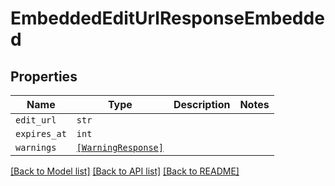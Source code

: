 # EmbeddedEditUrlResponseEmbedded



## Properties

| Name | Type | Description | Notes |
| ---- | ---- | ----------- | ----- |
| `edit_url` | ```str``` |    |  |
| `expires_at` | ```int``` |    |  |
| `warnings` | [```[WarningResponse]```](WarningResponse.md) |    |  |


[[Back to Model list]](../README.md#documentation-for-models) [[Back to API list]](../README.md#documentation-for-api-endpoints) [[Back to README]](../README.md)


